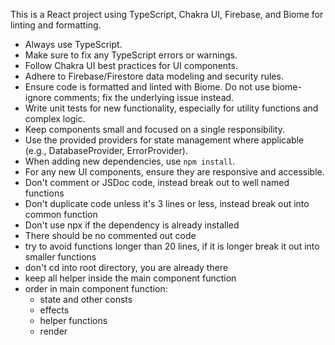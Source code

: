 This is a React project using TypeScript, Chakra UI, Firebase, and Biome for linting and formatting.

- Always use TypeScript.
- Make sure to fix any TypeScript errors or warnings.
- Follow Chakra UI best practices for UI components.
- Adhere to Firebase/Firestore data modeling and security rules.
- Ensure code is formatted and linted with Biome. Do not use biome-ignore comments; fix the underlying issue instead.
- Write unit tests for new functionality, especially for utility functions and complex logic.
- Keep components small and focused on a single responsibility.
- Use the provided providers for state management where applicable (e.g., DatabaseProvider, ErrorProvider).
- When adding new dependencies, use `npm install`.
- For any new UI components, ensure they are responsive and accessible.
- Don't comment or JSDoc code, instead break out to well named functions
- Don't duplicate code unless it's 3 lines or less, instead break out into common function
- Don't use npx if the dependency is already installed
- There should be no commented out code
- try to avoid functions longer than 20 lines, if it is longer break it out into smaller functions
- don't cd into root directory, you are already there
- keep all helper inside the main component function
- order in main component function:
  - state and other consts
  - effects
  - helper functions
  - render